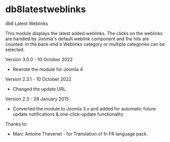 db8latestweblinks
=================

db8 Latest Weblinks

This module displays the latest added weblinks. The clicks on the weblinks are handled by Joomla's default weblink component and the hits are counted. In the back-end a Weblinks category or multiple categories can be selected.

Version 3.0.0 - 10 October 2022
- Rewrote the module for Joomla 4

Version 2.3.1 - 10 October 2022
- Changed the update URL

Version 2.3 - 28 January 2015
- Converted the module to Joomla 3.x and added <updateserver> for automatic future update notifications & one-click-update functionality

Thanks to:
* Marc Antoine Thevenet - for Translation of fr-FR language pack.
